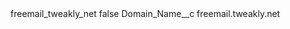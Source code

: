 <?xml version="1.0" encoding="UTF-8"?>
<CustomMetadata xmlns="http://soap.sforce.com/2006/04/metadata" xmlns:xsi="http://www.w3.org/2001/XMLSchema-instance" xmlns:xsd="http://www.w3.org/2001/XMLSchema">
    <label>freemail_tweakly_net</label>
    <protected>false</protected>
    <values>
        <field>Domain_Name__c</field>
        <value xsi:type="xsd:string">freemail.tweakly.net</value>
    </values>
</CustomMetadata>
